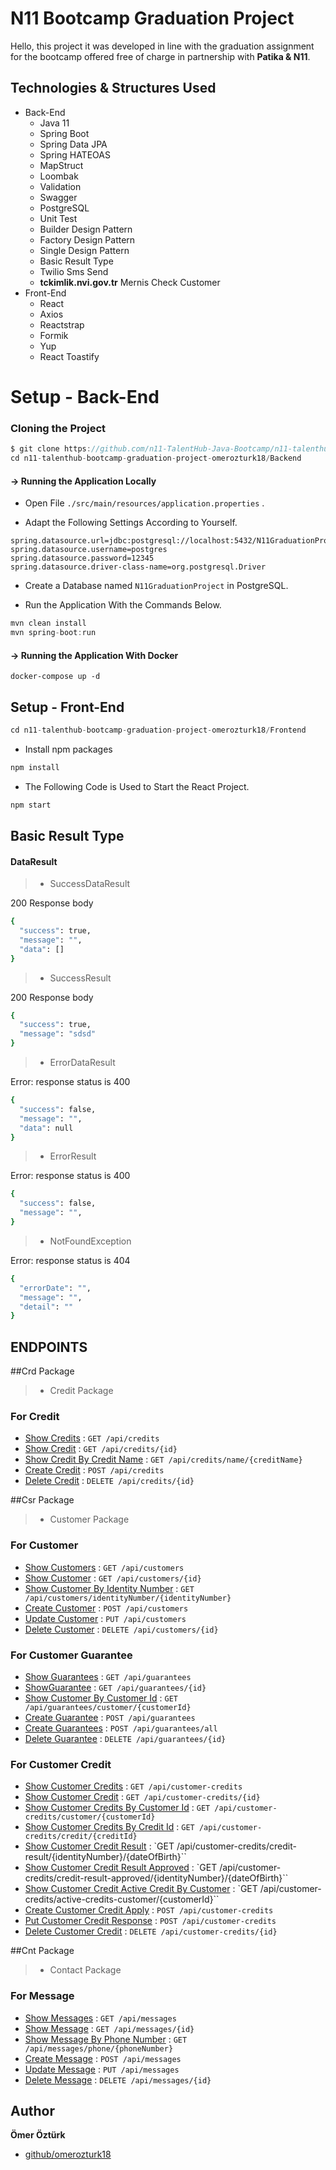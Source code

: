 # N11 Bootcamp Graduation Project

Hello, this project it was developed in line with the graduation assignment for the bootcamp offered free of charge in partnership with <b>Patika & N11</b>.
## Technologies & Structures Used
<ul>
    <li>Back-End
    <ul>
        <li>Java 11</li>
        <li>Spring Boot</li>
        <li>Spring Data JPA</li>
        <li>Spring HATEOAS</li>
        <li>MapStruct</li>
        <li>Loombak</li>
        <li>Validation</li>
		<li>Swagger</li>
		<li>PostgreSQL</li>
		<li>Unit Test</li>
        <li>Builder Design Pattern</li>
        <li>Factory Design Pattern</li>
		<li>Single Design Pattern</li>
        <li>Basic Result Type</li>
		<li>Twilio Sms Send</li>
		<li><b>tckimlik.nvi.gov.tr</b> Mernis Check Customer</li>
    </ul>
    </li>
    <li>Front-End
    <ul>
        <li>React</li>
		 <li>Axios</li>
        <li>Reactstrap</li>
        <li>Formik</li>
        <li>Yup</li>
        <li>React Toastify</li>
    </ul>
    </li>
</ul>

# Setup - Back-End

### Cloning the Project

```java
$ git clone https://github.com/n11-TalentHub-Java-Bootcamp/n11-talenthub-bootcamp-graduation-project-omerozturk18.git
cd n11-talenthub-bootcamp-graduation-project-omerozturk18/Backend
```
#### -> Running the Application Locally

- Open File `./src/main/resources/application.properties` .

- Adapt the Following Settings According to Yourself.
```
spring.datasource.url=jdbc:postgresql://localhost:5432/N11GraduationProject
spring.datasource.username=postgres
spring.datasource.password=12345
spring.datasource.driver-class-name=org.postgresql.Driver
```

- Create a Database named `N11GraduationProject` in PostgreSQL.

- Run the Application With the Commands Below.	
```java
mvn clean install
mvn spring-boot:run
```

#### -> Running the Application With Docker
```docker
docker-compose up -d
```

## Setup - Front-End

```javascript
cd n11-talenthub-bootcamp-graduation-project-omerozturk18/Frontend
```


- Install npm packages

```bash
npm install
```

- The Following Code is Used to Start the React Project.

```bash
npm start
```

## Basic Result Type
#### DataResult
> - SuccessDataResult

200 Response body

```bash
{
  "success": true,
  "message": "",
  "data": []
}
```
> - SuccessResult

200	Response body

```bash
{
  "success": true,
  "message": "sdsd"
}
```
> - ErrorDataResult

Error: response status is 400

```bash
{
  "success": false,
  "message": "",
  "data": null
}
```

> - ErrorResult

Error: response status is 400

```bash
{
  "success": false,
  "message": "",
}
```

> - NotFoundException

Error: response status is 404

```bash
{
  "errorDate": "",
  "message": "",
  "detail": ""
}
```


## ENDPOINTS

##Crd Package

> - Credit Package
### For Credit

* [Show Credits](documents/api/credit/show-credits.md) : `GET /api/credits`
* [Show Credit](documents/api/credit/show-credit.md) : `GET /api/credits/{id}`
* [Show Credit By Credit Name](documents/api/credit/show-credit-creditName.md) : `GET /api/credits/name/{creditName}`
* [Create Credit](documents/api/credit/create-credit.md) : `POST /api/credits`
* [Delete Credit](documents/api/credit/delete-credit.md) : `DELETE /api/credits/{id}`

##Csr Package

> - Customer Package
### For Customer

* [Show Customers](documents/api/customer/show-customers.md) : `GET /api/customers`
* [Show Customer](documents/api/customer/show-customer.md) : `GET /api/customers/{id}`
* [Show Customer By Identity Number](documents/api/customer/show-customer-identityNumber.md) : `GET /api/customers/identityNumber/{identityNumber}`
* [Create Customer](documents/api/customer/create-customer.md) : `POST /api/customers`
* [Update Customer](documents/api/customer/update-customer.md) : `PUT /api/customers`
* [Delete Customer](documents/api/customer/delete-customer.md) : `DELETE /api/customers/{id}`

### For Customer Guarantee

* [Show Guarantees](documents/api/guarantee/show-guarantees.md) : `GET /api/guarantees`
* [ShowGuarantee](documents/api/guarantee/show-guarantee.md) : `GET /api/guarantees/{id}`
* [Show Customer By Customer Id](documents/api/guarantee/show-guarantee-customerId.md) : `GET /api/guarantees/customer/{customerId}`
* [Create Guarantee](documents/api/guarantee/create-guarantee.md) : `POST /api/guarantees`
* [Create Guarantees](documents/api/guarantee/create-guarantees.md) : `POST /api/guarantees/all`
* [Delete Guarantee](documents/api/guarantee/delete-guarantee.md) : `DELETE /api/guarantees/{id}`

### For Customer Credit

* [Show Customer Credits](documents/api/customerCredit/show-customerCredits.md) : `GET /api/customer-credits`
* [Show Customer Credit](documents/api/customerCredit/show-customerCredit.md) : `GET /api/customer-credits/{id}`
* [Show Customer Credits By Customer Id](documents/api/customerCredit/show-customerCredits-customerId.md) : `GET /api/customer-credits/customer/{customerId}`
* [Show Customer Credits By Credit Id](documents/api/customerCredit/show-customerCredits-creditId.md) : `GET /api/customer-credits/credit/{creditId}`
* [Show Customer Credit Result](documents/api/customerCredit/show-customerCredits-result.md) : `GET /api/customer-credits/credit-result/{identityNumber}/{dateOfBirth}``
* [Show Customer Credit Result Approved](documents/api/customerCredit/show-customerCredits-resultApproved.md) : `GET /api/customer-credits/credit-result-approved/{identityNumber}/{dateOfBirth}``
* [Show Customer Credit Active Credit By Customer](documents/api/customerCredit/show-customerCredits-activeCredits.md) : `GET /api/customer-credits/active-credits-customer/{customerId}``
* [Create Customer Credit Apply](documents/api/customerCredit/create-customerCredit.md) : `POST /api/customer-credits`
* [Put Customer Credit Response](documents/api/customerCredit/update-customerCredit.md) : `POST /api/customer-credits`
* [Delete Customer Credit](documents/api/customerCredit/delete-customerCredit.md) : `DELETE /api/customer-credits/{id}`

##Cnt Package

> - Contact Package
### For Message

* [Show Messages](documents/api/message/show-messages.md) : `GET /api/messages`
* [Show Message](documents/api/message/show-message.md) : `GET /api/messages/{id}`
* [Show Message By Phone Number](documents/api/message/show-messages-phoneNumber.md) : `GET /api/messages/phone/{phoneNumber}`
* [Create Message](documents/api/message/create-message.md) : `POST /api/messages`
* [Update Message](documents/api/message/update-message.md) : `PUT /api/messages`
* [Delete Message](documents/api/message/delete-message.md) : `DELETE /api/messages/{id}`


## Author

**Ömer Öztürk**

* [github/omerozturk18](https://github.com/omerozturk18)
